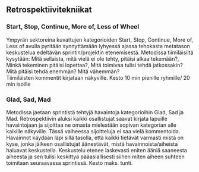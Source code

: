 ## Retrospektiivitekniikat

### Start, Stop, Continue, More of, Less of Wheel
Ympyrän sektoreina kuvattujen kategorioiden Start, Stop, Continue, More of, Less of  avulla pyritään synnyttämään lyhyessä ajassa tehokasta metatason keskustelua edeltävän sprintin/projektin etenemisestä.  Metodissa tiimiläisiltä kysytään: Mitä sellaista, mitä vielä ei ole tehty, pitäisi alkaa tekemään?, Minkä tekeminen pitäisi lopettaa?, Mitä toimivaa tulisi tehdä jatkossakin? Mitä pitäisi tehdä enemmän?  Mitä vähemmän?  
Tiimiläisten kommentit kirjataan näkyville. Kesto 10 min pienille ryhmille/ 20 min isoille


### Glad, Sad, Mad
Metodissa jaetaan sprintistä tehtyjä havaintoja kategorioihin Glad, Sad ja Mad. Retrospektiivin aluksi kaikki osallistujat saavat kirjata lapuille havaintojaan ja sijoittaa ne omasta mielestään sopivan kategorian alle kaikille näkyville. Tässä vaiheessa sijoitteluja ei saa vielä kommentoida. Havainnot käydään läpi sillä tasolla, että kaikki tietävät varmasti mistä on kyse, jonka jälkeen osallistujat äänestävät, mistä havainnoista/aiheista haluavat keskustella. Keskustelu etenee laskevasti eniten ääniä saaneesta aiheesta ja sen tulisi keskittyä pääasiallisesti siihen miten aiheen suhteen toimitaan seuraavassa sprintissä. Kesto maks. tunti.
